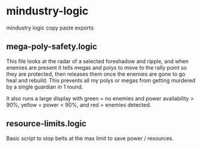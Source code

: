 # mindustry-logic
mindustry logic copy paste exports


## mega-poly-safety.logic
This file looks at the radar of a selected foreshadow and ripple, and when enemies are present it tells megas and polys to move to the rally point so they are protected, then releases them once the enemies are gone to go heal and rebuild. This prevents all my polys or megas from getting murdered by a single guardian in 1 round.

It also runs a large display with green = no enemies and power availability > 90%, yellow = power < 90%, and red = enemies detected.

## resource-limits.logic

Basic script to stop belts at the max limit to save power / resources.
